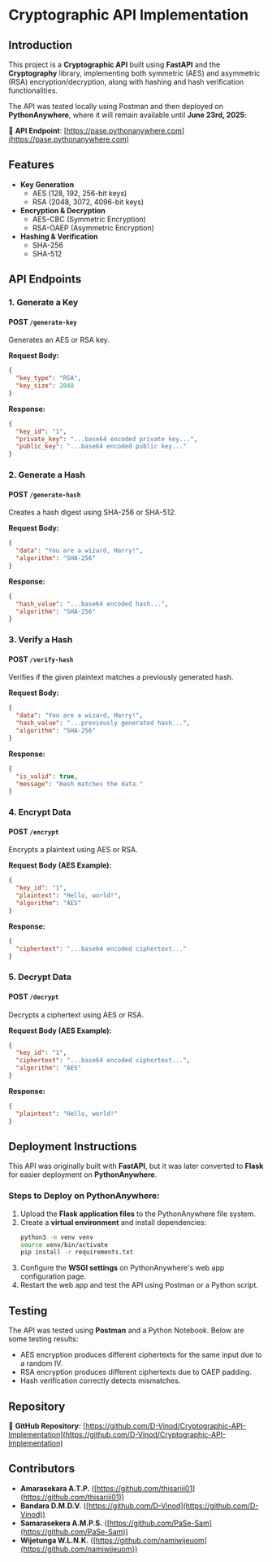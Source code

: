 # Cryptographic API Implementation

## Introduction
This project is a **Cryptographic API** built using **FastAPI** and the **Cryptography** library, implementing both symmetric (AES) and asymmetric (RSA) encryption/decryption, along with hashing and hash verification functionalities. 

The API was tested locally using Postman and then deployed on **PythonAnywhere**, where it will remain available until **June 23rd, 2025**:

🔗 **API Endpoint**: [https://pase.pythonanywhere.com](https://pase.pythonanywhere.com)

## Features
- **Key Generation**
  - AES (128, 192, 256-bit keys)
  - RSA (2048, 3072, 4096-bit keys)
- **Encryption & Decryption**
  - AES-CBC (Symmetric Encryption)
  - RSA-OAEP (Asymmetric Encryption)
- **Hashing & Verification**
  - SHA-256
  - SHA-512

## API Endpoints
### 1. Generate a Key
#### **POST** `/generate-key`
Generates an AES or RSA key.

**Request Body:**
```json
{
  "key_type": "RSA",
  "key_size": 2048
}
```
**Response:**
```json
{
  "key_id": "1",
  "private_key": "...base64 encoded private key...",
  "public_key": "...base64 encoded public key..."
}
```

### 2. Generate a Hash
#### **POST** `/generate-hash`
Creates a hash digest using SHA-256 or SHA-512.

**Request Body:**
```json
{
  "data": "You are a wizard, Harry!",
  "algorithm": "SHA-256"
}
```
**Response:**
```json
{
  "hash_value": "...base64 encoded hash...",
  "algorithm": "SHA-256"
}
```

### 3. Verify a Hash
#### **POST** `/verify-hash`
Verifies if the given plaintext matches a previously generated hash.

**Request Body:**
```json
{
  "data": "You are a wizard, Harry!",
  "hash_value": "...previously generated hash...",
  "algorithm": "SHA-256"
}
```
**Response:**
```json
{
  "is_valid": true,
  "message": "Hash matches the data."
}
```

### 4. Encrypt Data
#### **POST** `/encrypt`
Encrypts a plaintext using AES or RSA.

**Request Body (AES Example):**
```json
{
  "key_id": "1",
  "plaintext": "Hello, world!",
  "algorithm": "AES"
}
```
**Response:**
```json
{
  "ciphertext": "...base64 encoded ciphertext..."
}
```

### 5. Decrypt Data
#### **POST** `/decrypt`
Decrypts a ciphertext using AES or RSA.

**Request Body (AES Example):**
```json
{
  "key_id": "1",
  "ciphertext": "...base64 encoded ciphertext...",
  "algorithm": "AES"
}
```
**Response:**
```json
{
  "plaintext": "Hello, world!"
}
```

## Deployment Instructions
This API was originally built with **FastAPI**, but it was later converted to **Flask** for easier deployment on **PythonAnywhere**.

### Steps to Deploy on PythonAnywhere:
1. Upload the **Flask application files** to the PythonAnywhere file system.
2. Create a **virtual environment** and install dependencies:
   ```bash
   python3 -m venv venv
   source venv/bin/activate
   pip install -r requirements.txt
   ```
3. Configure the **WSGI settings** on PythonAnywhere's web app configuration page.
4. Restart the web app and test the API using Postman or a Python script.

## Testing
The API was tested using **Postman** and a Python Notebook. Below are some testing results:
- AES encryption produces different ciphertexts for the same input due to a random IV.
- RSA encryption produces different ciphertexts due to OAEP padding.
- Hash verification correctly detects mismatches.

## Repository
🔗 **GitHub Repository:** [https://github.com/D-Vinod/Cryptographic-API-Implementation](https://github.com/D-Vinod/Cryptographic-API-Implementation)

## Contributors
- **Amarasekara A.T.P.** ([https://github.com/thisariii01](https://github.com/thisariii01))
- **Bandara D.M.D.V.** ([https://github.com/D-Vinod](https://github.com/D-Vinod))
- **Samarasekera A.M.P.S.** ([https://github.com/PaSe-Sam](https://github.com/PaSe-Sam))
- **Wijetunga W.L.N.K.** ([https://github.com/namiwijeuom](https://github.com/namiwijeuom})
